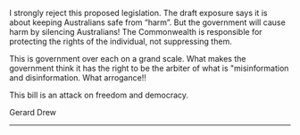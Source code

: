 I strongly reject this proposed legislation. The draft exposure says it is about keeping Australians safe from “harm”. But the
government will cause harm by silencing Australians! The Commonwealth is responsible for protecting the rights of the individual,
not suppressing them.

This is government over each on a grand scale.
What makes the government think it has the right to be the arbiter of what is "misinformation and disinformation. What
arrogance!!

This bill is an attack on freedom and democracy.

Gerard Drew


-----

